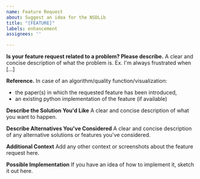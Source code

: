 ```yaml
---
name: Feature Request
about: Suggest an idea for the NSDLib
title: "[FEATURE]"
labels: enhancement
assignees: ''

---
```


**Is your feature request related to a problem? Please describe.**
A clear and concise description of what the problem is. Ex. I'm always frustrated when [...]

**Reference.**
In case of an algorithm/quality function/visualization:
- the paper(s) in which the requested feature has been introduced,
- an existing python implementation of the feature (if available)

**Describe the Solution You'd Like**
A clear and concise description of what you want to happen.

**Describe Alternatives You've Considered**
A clear and concise description of any alternative solutions or features you've considered.

**Additional Context**
Add any other context or screenshots about the feature request here.

**Possible Implementation**
If you have an idea of how to implement it, sketch it out here.

